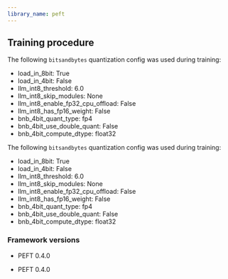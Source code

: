 ```yaml
---
library_name: peft
---
```

## Training procedure


The following `bitsandbytes` quantization config was used during training:
- load_in_8bit: True
- load_in_4bit: False
- llm_int8_threshold: 6.0
- llm_int8_skip_modules: None
- llm_int8_enable_fp32_cpu_offload: False
- llm_int8_has_fp16_weight: False
- bnb_4bit_quant_type: fp4
- bnb_4bit_use_double_quant: False
- bnb_4bit_compute_dtype: float32

The following `bitsandbytes` quantization config was used during training:
- load_in_8bit: True
- load_in_4bit: False
- llm_int8_threshold: 6.0
- llm_int8_skip_modules: None
- llm_int8_enable_fp32_cpu_offload: False
- llm_int8_has_fp16_weight: False
- bnb_4bit_quant_type: fp4
- bnb_4bit_use_double_quant: False
- bnb_4bit_compute_dtype: float32
### Framework versions

- PEFT 0.4.0

- PEFT 0.4.0
